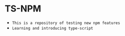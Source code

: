 # TS-NPM
- `This is a repository of testing new npm features`
- `Learning and introducing type-script`
